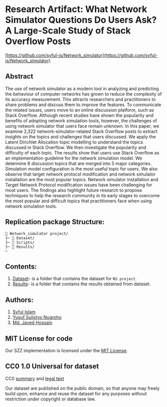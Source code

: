 # Research Artifact: What Network Simulator Questions Do Users Ask? A Large-Scale Study of Stack Overflow Posts
[https://github.com/syful-is/Network_simulator](https://github.com/syful-is/Network_simulator)

## Abstract
The use of network simulator as a modern tool in analyzing and predicting the behaviour of computer networks has grown to reduce the complexity of its accuracy measurement. This attracts researchers and practitioners to share problems and discuss them to improve the features. To communicate the related issues, users move to an online discussion platform, such as Stack Overflow. Although recent studies have shown the popularity and benefits of adopting network simulation tools, however, the challenges of using network simulator that users face remain unknown. In this paper, we examine 2,322 network-simulator-related Stack Overflow posts to extract insights on the topics and challenges that users discussed. We apply the Latent Dirichlet Allocation topic modelling to understand the topics discussed in Stack Overflow. We then investigate the popularity and difficulty of each topic. The results show that users use Stack Overflow as an implementation guideline for the network simulation model. We determine 8 discussion topics that are merged into 5 major categories. Simulation model configuration is the most useful topic for users. We also observe that target network protocol modification and network simulator installation are the most popular topics. Network simulator installation and Target Network Protocol modification issues have been challenging for most users. The findings also highlight future research to propose techniques to help the research community in its early stages to overcome the most popular and difficult topics that practitioners face when using network simulation tools.
    
## Replication package Structure:
```
📁 Network_simulator project/
├─ 📁 Dataset/
├─ 📁 Scripts/
├─ 📁 Results/ 
─
```
## Contents:
  1. [Dataset](https://github.com/syful-is/Network_simulator/tree/master/Data)- is a folder that contains the dataset for `NS project`.
  2. [Results](https://github.com/syful-is/Network_simulator/tree/master/Results)- is a folder that contains the results obtained from dataset.

 
## Authors:
  1. [Syful Islam](https://syful-is.github.io/)
  2. [Yusuf Sulistyo Nugroho](https://yusufsn.github.io/)
  3. [Md. Javed Hossain](http://www.nstu.edu.bd/faculty-member/md-javed-hossain-bdr991)
  
## MIT License for code
Our SZZ implementation is licensed under the [MIT License](LICENSE).

## CC0 1.0 Universal for dataset
CC0 [summary](https://creativecommons.org/publicdomain/zero/1.0/) and [legal text](https://creativecommons.org/publicdomain/zero/1.0/legalcode)

Our dataset are published on the public domain, so that anyone may freely build upon, enhance and reuse the dataset for any purposes without restriction under copyright or database law.



